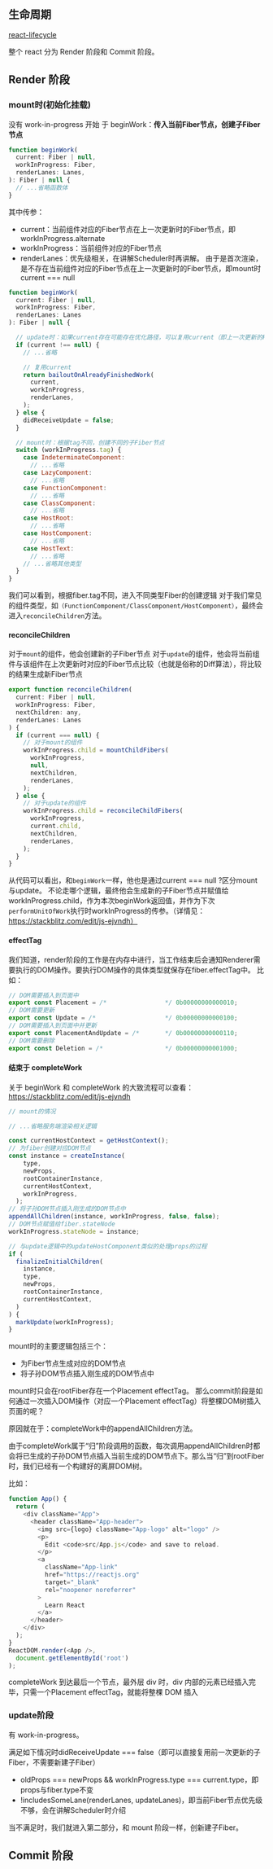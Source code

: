 ## 生命周期
[react-lifecycle](https://projects.wojtekmaj.pl/react-lifecycle-methods-diagram/)

整个 react 分为 Render 阶段和 Commit 阶段。

## Render 阶段

### mount时(初始化挂载)

没有 work-in-progress
开始 于 beginWork：**传入当前Fiber节点，创建子Fiber节点**

```js
function beginWork(
  current: Fiber | null,
  workInProgress: Fiber,
  renderLanes: Lanes,
): Fiber | null {
  // ...省略函数体
}
```
其中传参：
- current：当前组件对应的Fiber节点在上一次更新时的Fiber节点，即workInProgress.alternate
- workInProgress：当前组件对应的Fiber节点
- renderLanes：优先级相关，在讲解Scheduler时再讲解。
由于是首次渲染，是不存在当前组件对应的Fiber节点在上一次更新时的Fiber节点，即mount时current === null

```js
function beginWork(
  current: Fiber | null,
  workInProgress: Fiber,
  renderLanes: Lanes
): Fiber | null {

  // update时：如果current存在可能存在优化路径，可以复用current（即上一次更新的Fiber节点）
  if (current !== null) {
    // ...省略

    // 复用current
    return bailoutOnAlreadyFinishedWork(
      current,
      workInProgress,
      renderLanes,
    );
  } else {
    didReceiveUpdate = false;
  }

  // mount时：根据tag不同，创建不同的子Fiber节点
  switch (workInProgress.tag) {
    case IndeterminateComponent: 
      // ...省略
    case LazyComponent: 
      // ...省略
    case FunctionComponent: 
      // ...省略
    case ClassComponent: 
      // ...省略
    case HostRoot:
      // ...省略
    case HostComponent:
      // ...省略
    case HostText:
      // ...省略
    // ...省略其他类型
  }
}
```
我们可以看到，根据fiber.tag不同，进入不同类型Fiber的创建逻辑
对于我们常见的组件类型，如`（FunctionComponent/ClassComponent/HostComponent）`，最终会进入`reconcileChildren`方法。

#### reconcileChildren

对于`mount`的组件，他会创建新的子Fiber节点
对于`update`的组件，他会将当前组件与该组件在上次更新时对应的Fiber节点比较（也就是俗称的Diff算法），将比较的结果生成新Fiber节点
```js
export function reconcileChildren(
  current: Fiber | null,
  workInProgress: Fiber,
  nextChildren: any,
  renderLanes: Lanes
) {
  if (current === null) {
    // 对于mount的组件
    workInProgress.child = mountChildFibers(
      workInProgress,
      null,
      nextChildren,
      renderLanes,
    );
  } else {
    // 对于update的组件
    workInProgress.child = reconcileChildFibers(
      workInProgress,
      current.child,
      nextChildren,
      renderLanes,
    );
  }
}
```

从代码可以看出，和`beginWork`一样，他也是通过current === null ?区分mount与update。
不论走哪个逻辑，最终他会生成新的子Fiber节点并赋值给workInProgress.child，作为本次beginWork返回值，并作为下次`performUnitOfWork`执行时workInProgress的传参。（详情见：https://stackblitz.com/edit/js-ejvndh）

#### effectTag

我们知道，render阶段的工作是在内存中进行，当工作结束后会通知Renderer需要执行的DOM操作。要执行DOM操作的具体类型就保存在fiber.effectTag中。
比如：
```js
// DOM需要插入到页面中
export const Placement = /*                */ 0b00000000000010;
// DOM需要更新
export const Update = /*                   */ 0b00000000000100;
// DOM需要插入到页面中并更新
export const PlacementAndUpdate = /*       */ 0b00000000000110;
// DOM需要删除
export const Deletion = /*                 */ 0b00000000001000;
```



#### 结束于 completeWork
关于 beginWork 和 completeWork 的大致流程可以查看：https://stackblitz.com/edit/js-ejvndh
```js
// mount的情况

// ...省略服务端渲染相关逻辑

const currentHostContext = getHostContext();
// 为fiber创建对应DOM节点
const instance = createInstance(
    type,
    newProps,
    rootContainerInstance,
    currentHostContext,
    workInProgress,
  );
// 将子孙DOM节点插入刚生成的DOM节点中
appendAllChildren(instance, workInProgress, false, false);
// DOM节点赋值给fiber.stateNode
workInProgress.stateNode = instance;

// 与update逻辑中的updateHostComponent类似的处理props的过程
if (
  finalizeInitialChildren(
    instance,
    type,
    newProps,
    rootContainerInstance,
    currentHostContext,
  )
) {
  markUpdate(workInProgress);
}
```
mount时的主要逻辑包括三个：

- 为Fiber节点生成对应的DOM节点
- 将子孙DOM节点插入刚生成的DOM节点中 

mount时只会在rootFiber存在一个Placement effectTag。
那么commit阶段是如何通过一次插入DOM操作（对应一个Placement effectTag）将整棵DOM树插入页面的呢？

原因就在于：completeWork中的appendAllChildren方法。

由于completeWork属于“归”阶段调用的函数，每次调用appendAllChildren时都会将已生成的子孙DOM节点插入当前生成的DOM节点下。那么当“归”到rootFiber时，我们已经有一个构建好的离屏DOM树。

比如：
```js
function App() {
  return (
    <div className="App">
      <header className="App-header">
        <img src={logo} className="App-logo" alt="logo" />
        <p>
          Edit <code>src/App.js</code> and save to reload.
        </p>
        <a
          className="App-link"
          href="https://reactjs.org"
          target="_blank"
          rel="noopener noreferrer"
        >
          Learn React
        </a>
      </header>
    </div>
  );
}
ReactDOM.render(<App />,
  document.getElementById('root')
);
```
completeWork 到达最后一个节点，最外层 div 时，div 内部的元素已经插入完毕，只需一个Placement effectTag，就能将整棵 DOM 插入

### update阶段

有 work-in-progress。

满足如下情况时didReceiveUpdate === false（即可以直接复用前一次更新的子Fiber，不需要新建子Fiber）

- oldProps === newProps && workInProgress.type === current.type，即props与fiber.type不变
- !includesSomeLane(renderLanes, updateLanes)，即当前Fiber节点优先级不够，会在讲解Scheduler时介绍

当不满足时，我们就进入第二部分，和 mount 阶段一样，创新建子Fiber。


## Commit 阶段
